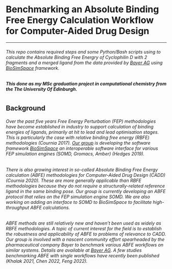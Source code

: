 # Benchmarking an Absolute Binding Free Energy Calculation Workflow for Computer-Aided Drug Design
---
###### This repo contains required steps and some Python/Bash scripts using to calculate the Absolute Binding Free Energry of Cyclophilin D with 2 fragments and a merged ligand from the data provided by [Bayer AG](https://github.com/bayer-science-for-a-better-life/abfe-benchmark) using [BioSimSpace](https://biosimspace.org/) framework. 
***This done as my MSc graduation project in computational chemistry from the The University Of Edinburgh.***
#
#
#
## Background
###### Over the past five years Free Energy Perturbation (FEP) methodologies have become established in industry to support calculation of binding energies of ligands, primarily at hit to lead and lead optimisation stages. This is particularly the case with relative binding free energy (RBFE) methodologies (Cournia 2017). [Our group](https://github.com/michellab) is developing the software framework [BioSimSpace](www.biosimspace.org) an interoperable software interface for various FEP simulation engines (SOMD, Gromacs, Amber) (Hedges 2019).
###### There is also growing interest in so-called Absolute Binding Free Energy calculation (ABFE) methodologies for Computer-Aided Drug Design (CADD) (Cournia 2020). These are more generally applicable than RBFE methodologies because they do not require a structurally-related reference ligand in the same binding pose. Our group is currently developing an ABFE protocol that relies on the FEP simulation engine SOMD. We are also working on adding an interface to SOMD to BioSimSpace to facilitate high-throughput ABFE calculations. 

###### ABFE methods are still relatively new and haven’t been used as widely as RBFE methodologies. A topic of current interest for the field is to establish the robustness and applicability of ABFE to problems of relevance to CADD. Our group is involved with a nascent community effort spearheaded by the pharmaceutical company Bayer to benchmark various ABFE workflows on similar systems.  Details are available at [Bayer AG]( https://github.com/bayer-science-for-a-better-life/abfe-benchmark). A few studies benchmarking ABFE with single workflows have recently been published (Khalak 2021, Chen 2022, Feng 2022).
